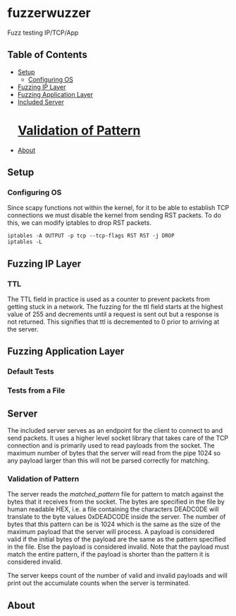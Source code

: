 # fuzzerwuzzer
Fuzz testing IP/TCP/App

## Table of Contents

- [Setup](#setup)
  * [Configuring OS](#OS)
- [Fuzzing IP Layer](#fip)
- [Fuzzing Application Layer](#fapp)
- [Included Server](#server)
  # [Validation of Pattern](#validationpattern)
- [About](#about)

## Setup
### Configuring OS
Since scapy functions not within the kernel, for it to be able to establish TCP connections we must disable the kernel from sending RST packets.
To do this, we can modify iptables to drop RST packets.

```shell
iptables -A OUTPUT -p tcp --tcp-flags RST RST -j DROP
iptables -L
```

## Fuzzing IP Layer
### TTL
The TTL field in practice is used as a counter to prevent packets from getting stuck in a network.
The fuzzing for the ttl field starts at the highest value of 255 and decrements until a request is sent out but a response is not returned.
This signifies that ttl is decremented to 0 prior to arriving at the server. 
## Fuzzing Application Layer
### Default Tests
### Tests from a File
## Server
The included server serves as an endpoint for the client to connect to and send packets.
It uses a higher level socket library that takes care of the TCP connection and is primarily used to read payloads from the socket.
The maximum number of bytes that the server will read from the pipe 1024 so any payload larger than this will not be parsed correctly for matching.
### Validation of Pattern
The server reads the _matched_pattern_ file for pattern to match against the bytes that it receives from the socket.
The bytes are specified in the file by human readable HEX, i.e. a file containing the characters DEADC0DE will translate to the byte values 0xDEADCODE inside the server.
The number of bytes that this pattern can be is 1024 which is the same as the size of the maximum payload that the server will process.
A payload is considered valid if the initial bytes of the payload are the same as the pattern specified in the file. Else the payload is considered invalid.
Note that the payload must match the entire pattern, if the payload is shorter than the pattern it is considered invalid.

The server keeps count of the number of valid and invalid payloads and will print out the accumulate counts when the server is terminated.
## About
